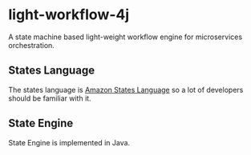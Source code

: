 # light-workflow-4j
A state machine based light-weight workflow engine for microservices orchestration.

## States Language

The states language is [Amazon States Language](https://states-language.net/spec.html) so a
lot of developers should be familiar with it. 

## State Engine

State Engine is implemented in Java.

 
